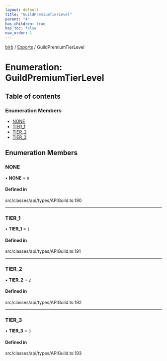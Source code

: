 ```yaml
---
layout: default
title: "GuildPremiumTierLevel"
parent: "4"
has_children: true
has_toc: false
nav_order: 1
---
```


[birb](../README.md) / [Exports](../modules.md) / GuildPremiumTierLevel

# Enumeration: GuildPremiumTierLevel

## Table of contents

### Enumeration Members

- [NONE](index.md#none)
- [TIER\_1](index.md#tier_1)
- [TIER\_2](index.md#tier_2)
- [TIER\_3](index.md#tier_3)

## Enumeration Members

### NONE

• **NONE** = ``0``

#### Defined in

src/classes/api/types/APIGuild.ts:190

___

### TIER\_1

• **TIER\_1** = ``1``

#### Defined in

src/classes/api/types/APIGuild.ts:191

___

### TIER\_2

• **TIER\_2** = ``2``

#### Defined in

src/classes/api/types/APIGuild.ts:192

___

### TIER\_3

• **TIER\_3** = ``3``

#### Defined in

src/classes/api/types/APIGuild.ts:193
